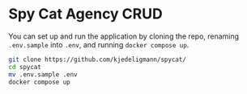 # Spy Cat Agency CRUD

You can set up and run the application by cloning the repo, renaming `.env.sample` into `.env`, and running `docker compose up`.

```bash
git clone https://github.com/kjedeligmann/spycat/
cd spycat
mv .env.sample .env
docker compose up
```

